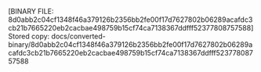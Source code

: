 [BINARY FILE: 8d0abb2c04cf1348f46a379126b2356bb2fe00f17d7627802b06289acafdc3cb21b7665220eb2cacbae498759b15cf74ca7138367ddfff52377808757588]
Stored copy: docs/converted-binary/8d0abb2c04cf1348f46a379126b2356bb2fe00f17d7627802b06289acafdc3cb21b7665220eb2cacbae498759b15cf74ca7138367ddfff52377808757588
